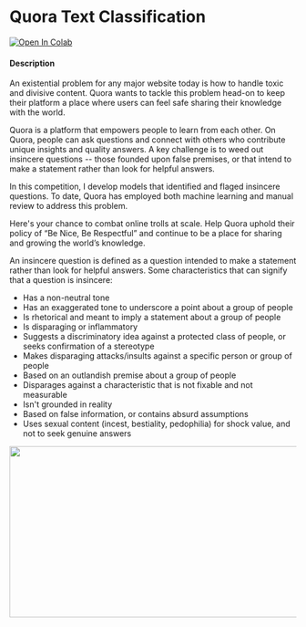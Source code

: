 # Quora Text Classification

[![Open In Colab](https://colab.research.google.com/assets/colab-badge.svg)](https://colab.research.google.com/drive/1eyEUvIFquIBwDbdT3FSvvtTk01bdO-S6?usp=sharing)

#### Description

An existential problem for any major website today is how to handle toxic and divisive content. Quora wants to tackle this problem head-on to keep their platform a place where users can feel safe sharing their knowledge with the world.

Quora is a platform that empowers people to learn from each other. On Quora, people can ask questions and connect with others who contribute unique insights and quality answers. A key challenge is to weed out insincere questions -- those founded upon false premises, or that intend to make a statement rather than look for helpful answers.

In this competition, I develop models that identified and flaged insincere questions. To date, Quora has employed both machine learning and manual review to address this problem.

Here's your chance to combat online trolls at scale. Help Quora uphold their policy of “Be Nice, Be Respectful” and continue to be a place for sharing and growing the world’s knowledge.

An insincere question is defined as a question intended to make a statement rather than look for helpful answers. Some characteristics that can signify that a question is insincere:

* Has a non-neutral tone
* Has an exaggerated tone to underscore a point about a group of people
* Is rhetorical and meant to imply a statement about a group of people
* Is disparaging or inflammatory
* Suggests a discriminatory idea against a protected class of people, or seeks confirmation of a stereotype
* Makes disparaging attacks/insults against a specific person or group of people
* Based on an outlandish premise about a group of people
* Disparages against a characteristic that is not fixable and not measurable
* Isn't grounded in reality
* Based on false information, or contains absurd assumptions
* Uses sexual content (incest, bestiality, pedophilia) for shock value, and not to seek genuine answers

<img src="https://explosion.ai/_next/image?url=%2Fblog%2Fquora_social.jpg&w=3840&q=75" width = 800 height = 300>
